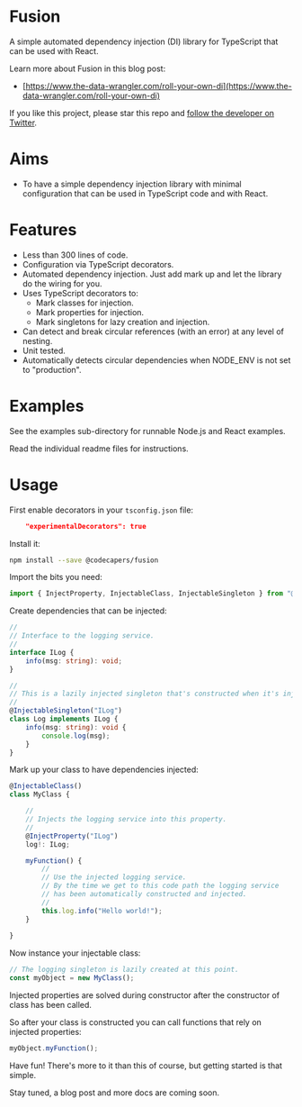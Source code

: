 # Fusion

A simple automated dependency injection (DI) library for TypeScript that can be used with React.

Learn more about Fusion in this blog post:
- [https://www.the-data-wrangler.com/roll-your-own-di](https://www.the-data-wrangler.com/roll-your-own-di)

If you like this project, please star this repo and [follow the developer on Twitter](https://twitter.com/ashleydavis75).

# Aims

- To have a simple dependency injection library with minimal configuration that can be used in TypeScript code and with React.

# Features

- Less than 300 lines of code.
- Configuration via TypeScript decorators.
- Automated dependency injection. Just add mark up and let the library do the wiring for you.
- Uses TypeScript decorators to:
    - Mark classes for injection.
    - Mark properties for injection.
    - Mark singletons for lazy creation and injection.
- Can detect and break circular references (with an error) at any level of nesting.
- Unit tested.
- Automatically detects circular dependencies when NODE_ENV is not set to "production".

# Examples

See the examples sub-directory for runnable Node.js and React examples.

Read the individual readme files for instructions.

# Usage

First enable decorators in your `tsconfig.json` file:

```json
    "experimentalDecorators": true
```

Install it:

```bash
npm install --save @codecapers/fusion
```

Import the bits you need:

```typescript
import { InjectProperty, InjectableClass, InjectableSingleton } from "@codecapers/fusion";
```

Create dependencies that can be injected:

```typescript
//
// Interface to the logging service.
//
interface ILog {
    info(msg: string): void;
}

//
// This is a lazily injected singleton that's constructed when it's injected.
//
@InjectableSingleton("ILog")
class Log implements ILog {
    info(msg: string): void {
        console.log(msg);
    }
}
```

Mark up your class to have dependencies injected:

```typescript
@InjectableClass()
class MyClass {

    //
    // Injects the logging service into this property.
    //
    @InjectProperty("ILog")
    log!: ILog;

    myFunction() {
        //
        // Use the injected logging service.
        // By the time we get to this code path the logging service 
        // has been automatically constructed and injected.
        //
        this.log.info("Hello world!");
    }
    
}
```

Now instance your injectable class:

```typescript
// The logging singleton is lazily created at this point.
const myObject = new MyClass(); 
```

Injected properties are solved during constructor after the constructor of class has been called.

So after your class is constructed you can call functions that rely on injected properties:

```typescript
myObject.myFunction();
```

Have fun! There's more to it than this of course, but getting started is that simple.

Stay tuned, a blog post and more docs are coming soon.

